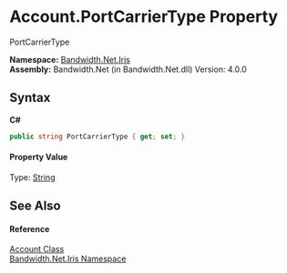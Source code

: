﻿# Account.PortCarrierType Property 
 

PortCarrierType

**Namespace:**&nbsp;<a href ="N_Bandwidth_Net_Iris.md">Bandwidth.Net.Iris</a><br />**Assembly:**&nbsp;Bandwidth.Net (in Bandwidth.Net.dll) Version: 4.0.0

## Syntax

**C#**<br />
``` C#
public string PortCarrierType { get; set; }
```


#### Property Value
Type: <a href="http://msdn2.microsoft.com/en-us/library/s1wwdcbf" target="_blank">String</a>

## See Also


#### Reference
<a href ="T_Bandwidth_Net_Iris_Account.md">Account Class</a><br /><a href ="N_Bandwidth_Net_Iris.md">Bandwidth.Net.Iris Namespace</a><br />